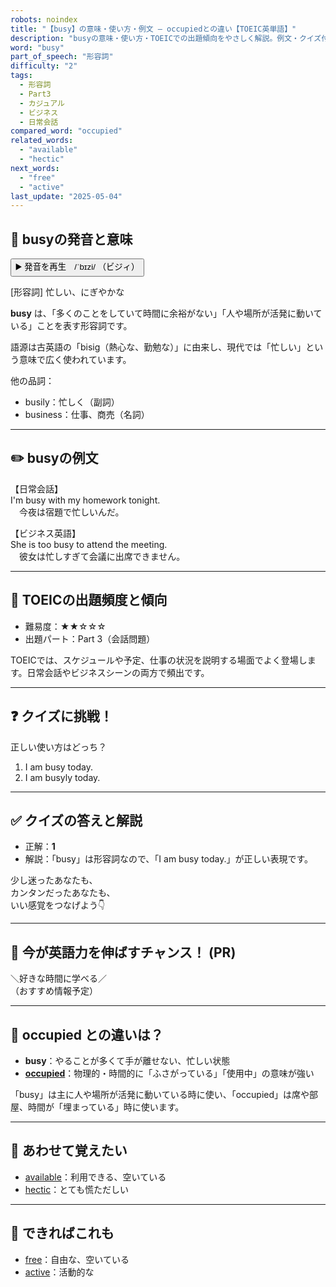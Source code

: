 ```yaml
---
robots: noindex
title: "【busy】の意味・使い方・例文 ― occupiedとの違い【TOEIC英単語】"
description: "busyの意味・使い方・TOEICでの出題傾向をやさしく解説。例文・クイズ付きでoccupiedとの違いもわかりやすく学べます。"
word: "busy"
part_of_speech: "形容詞"
difficulty: "2"
tags:
  - 形容詞
  - Part3
  - カジュアル
  - ビジネス
  - 日常会話
compared_word: "occupied"
related_words:
  - "available"
  - "hectic"
next_words:
  - "free"
  - "active"
last_update: "2025-05-04"
---
```


## 🔰 busyの発音と意味

<button class="play-audio" onclick="playTTS('busy')">
  <span class="play-audio-main">
    ▶️ 発音を再生　/ˈbɪzi/
  </span>
  <span class="play-audio-sub">
    （ビジィ）
  </span>
</button>

[形容詞] 忙しい、にぎやかな

**busy** は、「多くのことをしていて時間に余裕がない」「人や場所が活発に動いている」ことを表す形容詞です。

語源は古英語の「bisig（熱心な、勤勉な）」に由来し、現代では「忙しい」という意味で広く使われています。

他の品詞：  
- busily：忙しく（副詞）
- business：仕事、商売（名詞）

---

## ✏️ busyの例文

【日常会話】  
I'm busy with my homework tonight.  
　今夜は宿題で忙しいんだ。

【ビジネス英語】  
She is too busy to attend the meeting.  
　彼女は忙しすぎて会議に出席できません。

---

## 🎯 TOEICの出題頻度と傾向

- 難易度：★★☆☆☆
- 出題パート：Part 3（会話問題）

TOEICでは、スケジュールや予定、仕事の状況を説明する場面でよく登場します。日常会話やビジネスシーンの両方で頻出です。

---

## ❓ クイズに挑戦！

正しい使い方はどっち？

1. I am busy today.
2. I am busyly today.

---

## ✅ クイズの答えと解説

- 正解：**1**
- 解説：「busy」は形容詞なので、「I am busy today.」が正しい表現です。

少し迷ったあなたも、  
カンタンだったあなたも、  
いい感覚をつなげよう👇️

---

## 🚀 今が英語力を伸ばすチャンス！ (PR)

<div class="info-center">
＼好きな時間に学べる／<br>  
（おすすめ情報予定）
</div>

---

## 🤔  occupied との違いは？

- **busy**：やることが多くて手が離せない、忙しい状態
- **[occupied](/word/occupied/)**：物理的・時間的に「ふさがっている」「使用中」の意味が強い

「busy」は主に人や場所が活発に動いている時に使い、「occupied」は席や部屋、時間が「埋まっている」時に使います。

---

## 🧩 あわせて覚えたい

- [available](/word/available/)：利用できる、空いている
- [hectic](/word/hectic/)：とても慌ただしい

---

## 📖 できればこれも

- [free](/word/free/)：自由な、空いている
- [active](/word/active/)：活動的な

<!-- cvid: aid21_bid36 -->

